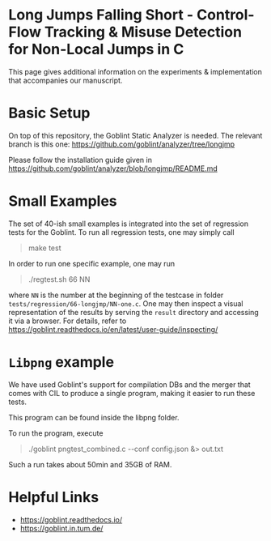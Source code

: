 # Long Jumps Falling Short - Control-Flow Tracking & Misuse Detection for Non-Local Jumps in C

This page gives additional information on the experiments & implementation
that accompanies our manuscript.

# Basic Setup

On top of this repository, the Goblint Static Analyzer is needed.
The relevant branch is this one: https://github.com/goblint/analyzer/tree/longjmp

Please follow the installation guide given in https://github.com/goblint/analyzer/blob/longjmp/README.md

# Small Examples

The set of 40-ish small examples is integrated into the set of regression tests for the Goblint. To run all regression tests, one may simply call

> make test

In order to run one specific example, one may run

> ./regtest.sh 66 NN

where `NN` is the number at the beginning of the testcase in folder `tests/regression/66-longjmp/NN-one.c`.
One may then inspect a visual representation of the results by serving the
`result` directory and accessing it via a browser. For details, refer to https://goblint.readthedocs.io/en/latest/user-guide/inspecting/


# `Libpng` example

We have used Goblint's support for compilation DBs and the merger that comes with CIL to produce a single program, making it easier to run these tests.

This program can be found inside the libpng folder.

To run the program, execute

>  ./goblint pngtest_combined.c  --conf config.json &> out.txt

Such a run takes about 50min and 35GB of RAM.


# Helpful Links

- https://goblint.readthedocs.io/
- https://goblint.in.tum.de/
